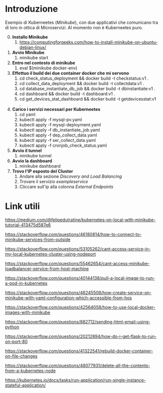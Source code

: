 # Introduzione

Esempio di Kuberneetes (*Minikube*), con due applicativi che comunicano tra di loro in ottica di Microservizi. Al momento non è Kuberneetes puro.

0. **Installo Minikube**
   1. https://computingforgeeks.com/how-to-install-minikube-on-ubuntu-debian-linux/
1. **Avvio Minikube** 
   1. minikube start
2. **Entro nel contesto di minikube**
   1. eval $(minikube docker-env)
3. **Effettuo il build dei due container docker che mi servono**
   1. cd check_status_deployment && docker build -t checkstatus:v1 .
   2. cd collect_data_deployment && docker build -t collectdata:v1 .
   3. cd database_instantiate_db_job && docker build -t dbinstantiate:v1 .
   4. cd dashboard && docker build -t dashboard:v1 .
   5. cd get_devices_stat_dashboard && docker build -t getdevicesstat:v1 .
4. **Carico i servizi necessari per Kuberneetes**
   1. cd yaml
   2. kubectl apply -f mysql-pv.yaml
   3. kubectl apply -f mysql-deployment.yaml
   4. kubectl apply -f db_instantiate_job.yaml
   5. kubectl apply -f dep_collect_data.yaml
   6. kubectl apply -f ser_collect_data.yaml
   7. kubectl apply -f cronjob_check_status.yaml
5. **Avvio il tunnel** 
   1. minikube tunnel
6. **Avvio la dashboard**
   1. minikube dashboard
7. **Trovo l'IP esposto del Cluster**
   1. Andare alla sezione *Discovery and Load Balancing*
   2. Trovare il servizio *exampleservice*
   3. Cliccare sull'ip alla colonna *External Endpoints*

# Link utili

https://medium.com/@felipedutratine/kubernetes-on-local-with-minikube-tutorial-413475d587e6

https://stackoverflow.com/questions/46180814/how-to-connect-to-minikube-services-from-outside

https://stackoverflow.com/questions/53105262/cant-access-service-in-my-local-kubernetes-cluster-using-nodeport

https://stackoverflow.com/questions/55462654/cant-access-minikube-loadbalancer-service-from-host-machine

https://stackoverflow.com/questions/40144138/pull-a-local-image-to-run-a-pod-in-kubernetes

https://stackoverflow.com/questions/46245508/how-create-service-on-minikube-with-yaml-configuration-which-accessible-from-hos

https://stackoverflow.com/questions/42564058/how-to-use-local-docker-images-with-minikube

https://stackoverflow.com/questions/882712/sending-html-email-using-python

https://stackoverflow.com/questions/20212894/how-do-i-get-flask-to-run-on-port-80

https://stackoverflow.com/questions/41322541/rebuild-docker-container-on-file-changes

https://stackoverflow.com/questions/48077931/delete-all-the-contents-from-a-kubernetes-node

https://kubernetes.io/docs/tasks/run-application/run-single-instance-stateful-application/